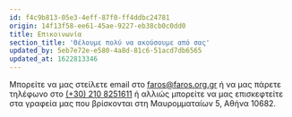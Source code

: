 ```yaml
---
id: f4c9b813-05e3-4eff-87f0-ff4ddbc24781
origin: 14f13f58-ee61-45ae-9227-eb38cb0c0dd0
title: Επικοινωνία
section_title: 'Θέλουμε πολύ να ακούσουμε από σας'
updated_by: 5eb7e72e-e580-4a8d-81c6-51acd7db6565
updated_at: 1622813346
---
```

Μπορείτε να μας στείλετε email στο [faros@faros.org.gr](mailto://faros@faros.org.gr) ή να μας πάρετε τηλέφωνο στο [(+30) 210 8251611](tel://+302108251611) ή αλλιώς μπορείτε να μας επισκεφτείτε στα γραφεία μας που βρίσκονται στη Μαυρομματαίων 5, Αθήνα 10682.
